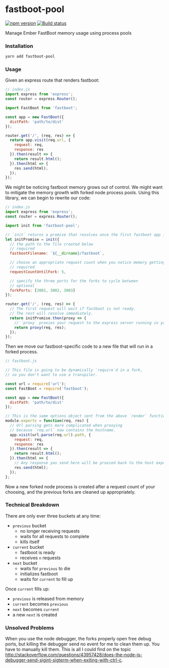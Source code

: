 # fastboot-pool

[![npm version](https://badge.fury.io/js/fastboot-pool.svg)](https://badge.fury.io/js/fastboot-pool)
[![Build status](https://ci.appveyor.com/api/projects/status/nnjfs5tkwvgqch7i/branch/master?svg=true)](https://ci.appveyor.com/project/kellyselden/fastboot-pool/branch/master)

Manage Ember FastBoot memory usage using process pools

### Installation

```sh
yarn add fastboot-pool
```

### Usage

Given an express route that renders fastboot:

```js
// index.js
import express from 'express';
const router = express.Router();

import FastBoot from 'fastboot';

const app = new FastBoot({
  distPath: 'path/to/dist'
});

router.get('/', (req, res) => {
  return app.visit(req.url, {
    request: req,
    response: res
  }).then(result => {
    return result.html();
  }).then(html => {
    res.send(html);
  });
});
```

We might be noticing fastboot memory grows out of control. We might want to mitigate the memory growth with forked node process pools. Using this library, we can begin to rewrite our code:

```js
// index.js
import express from 'express';
const router = express.Router();

import init from 'fastboot-pool';

// `init` returns a promise that resolves once the first fastboot app initializes.
let initPromise = init({
  // the path to the file created below
  // required
  fastbootFilename: `${__dirname}/fastboot`,

  // choose an appropriate request count when you notice memory getting too high
  // required
  requestCountUntilFork: 5,

  // specify the three ports for the forks to cycle between
  // optional
  forkPorts: [3001, 3002, 3003]
});

router.get('/', (req, res) => {
  // The first request will wait if fastboot is not ready.
  // The rest will resolve immediately.
  return initPromise.then(proxy => {
    // `proxy` proxies your request to the express server running in your forked process.
    return proxy(req, res);
  });
});
```

Then we move our fastboot-specific code to a new file that will run in a forked process.

```js
// fastboot.js

// This file is going to be dynamically `require`d in a fork,
// so you don't want to use a transpiler.

const url = require('url');
const FastBoot = require('fastboot');

const app = new FastBoot({
  distPath: 'path/to/dist'
});

// This is the same options object sent from the above `render` function.
module.exports = function(req, res) {
  // Url parsing gets more complicated when proxying
  // because `req.url` now contains the hostname.
  app.visit(url.parse(req.url).path, {
    request: req,
    response: res
  }).then(result => {
    return result.html();
  }).then(html => {
    // Any response you send here will be proxied back to the host express response.
    res.send(html);
  });
};
```

Now a new forked node process is created after a request count of your choosing, and the previous forks are cleaned up appropriately.

### Technical Breakdown

There are only ever three buckets at any time:

* `previous` bucket
  * no longer receiving requests
  * waits for all requests to complete
  * kills itself
* `current` bucket
  * fastboot is ready
  * receives `n` requests
* `next` bucket
  * waits for `previous` to die
  * initializes fastboot
  * waits for `current` to fill up

Once `current` fills up:
  * `previous` is released from memory
  * `current` becomes `previous`
  * `next` becomes `current`
  * a new `next` is created

### Unsolved Problems

When you use the node debugger, the forks properly open free debug ports, but killing the debugger send no event for me to clean them up. You have to manually kill them. This is all I could find on the topic http://stackoverflow.com/questions/43957428/does-the-node-js-debugger-send-sigint-sigterm-when-exiting-with-ctrl-c.
